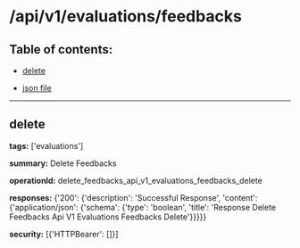 # /api/v1/evaluations/feedbacks

## Table of contents:
- [delete](#delete)

- [json file](./_api_v1_evaluations_feedbacks.json)

---
<a name="delete"></a>
## delete

**tags:** ['evaluations']

**summary:** Delete Feedbacks

**operationId:** delete_feedbacks_api_v1_evaluations_feedbacks_delete

**responses:** {'200': {'description': 'Successful Response', 'content': {'application/json': {'schema': {'type': 'boolean', 'title': 'Response Delete Feedbacks Api V1 Evaluations Feedbacks Delete'}}}}}

**security:** [{'HTTPBearer': []}]

